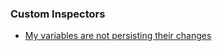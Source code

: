 ### Custom Inspectors

- [My variables are not persisting their changes](Serialisation/Persisting%20Changes.md)